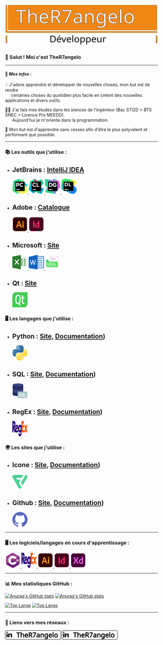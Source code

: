 <img src="https://github.com/TheR7angelo/TheR7angelo/blob/master/assets/img/banniere.svg" alt="Logo">

<br/>

### 👋 Salut ! Moi c'est TheR7angelo

***

#### 📄 ***Mes infos*** :
💡 J'adore apprendre et développer de nouvelles choses, mon but est de rendre   
&nbsp;&nbsp;&nbsp;&nbsp; certaines choses du quotidien plus facile en créent des nouvelles applications et divers outils.   

👨‍🎓 J'ai fais mes études dans les siences de l'ingénieur (Bac STI2D > BTS SNEC > Licence Pro MEEDD).    
&nbsp;&nbsp;&nbsp;&nbsp;&nbsp; Aujourd'hui je m'oriente dans la programmation.   

🌱 Mon but est d'apprendre sans cesses afin d'être le plus polyvalent et performant que possible.

***

### 📚 Les outils que j'utilise :
- JetBrains : [IntelliJ IDEA](https://www.jetbrains.com/idea/)
    -
    <!--- PyCharm --->
    <a href="https://www.jetbrains.com/pycharm/" title="PyCharm">
        <img alt="PyCharm" src="https://github.com/TheR7angelo/TheR7angelo/blob/master/assets/img/pycharm.svg" width="50" height="50">
    </a>
    <!--- Clion --->
    <a href="https://www.jetbrains.com/clion/" title="Clion">
        <img alt="RubyMine" src="https://github.com/TheR7angelo/TheR7angelo/blob/master/assets/img/clion.svg" width="50" height="50">
    </a>
    <!--- DataGrip --->
    <a href="https://www.jetbrains.com/datagrip/" title="DataGrip">
        <img alt="DataGrip" src="https://github.com/TheR7angelo/TheR7angelo/blob/master/assets/img/datagrip.svg" width="50" height="50">
    </a>
    <!--- Datalore --->
    <a href="https://datalore.jetbrains.com" title="Datalore">
        <img alt="Datalore" src="https://github.com/TheR7angelo/TheR7angelo/blob/master/assets/img/datalore.svg" width="50" height="50">
    </a>

- Adobe : [Catalogue](https://www.adobe.com/fr/products/catalog.html)
    -
    <!--- Illustrator --->
    <a href="https://www.adobe.com/fr/products/illustrator.html?gclid=CjwKCAjwoduRBhA4EiwACL5RP5pFuDJ2_cSnmwMUvmW6SNGvgaClISfFPv1766YxHquwCzOQByADzRoCBhcQAvD_BwE&mv=search&mv=search&sdid=KCJMVLF6&ef_id=CjwKCAjwoduRBhA4EiwACL5RP5pFuDJ2_cSnmwMUvmW6SNGvgaClISfFPv1766YxHquwCzOQByADzRoCBhcQAvD_BwE:G:s&s_kwcid=AL!3085!3!394518377028!e!!g!!illustrator!1478148655!58836721124" title="Illustrator">
        <img alt="Illustrator" src="https://github.com/TheR7angelo/TheR7angelo/blob/master/assets/img/illustrator.svg" width="50" height="50">
    </a>
    <!--- Indesign --->
    <a href="https://www.adobe.com/fr/products/indesign.html?gclid=CjwKCAjwoduRBhA4EiwACL5RP9FQxZh9_W4OadWRPXBbxfCpTE20fcVlXLnrWlXtHBBoxJNfBE97zBoC95EQAvD_BwE&mv=search&mv=search&sdid=LCDWTLJX&ef_id=CjwKCAjwoduRBhA4EiwACL5RP9FQxZh9_W4OadWRPXBbxfCpTE20fcVlXLnrWlXtHBBoxJNfBE97zBoC95EQAvD_BwE:G:s&s_kwcid=AL!3085!3!341217014074!e!!g!!indesign!1435912704!58952470471" title="Indesign">
        <img alt="Indesign" src="https://github.com/TheR7angelo/TheR7angelo/blob/master/assets/img/indesign.svg" width="50" height="50">
    </a>

- Microsoft : [Site](https://www.microsoft.com/fr-fr/microsoft-365?rtc=1)
    -
    <!--- Excel --->
    <a href="https://www.microsoft.com/fr-fr/microsoft-365/excel" title="Excel">
        <img alt="Excel" src="https://github.com/TheR7angelo/TheR7angelo/blob/master/assets/img/excel.svg" width="50" height="50">
    </a>
    <!--- Word --->
    <a href="https://www.microsoft.com/fr-fr/microsoft-365/word" title="Word">
        <img alt="Word" src="https://github.com/TheR7angelo/TheR7angelo/blob/master/assets/img/word.svg" width="50" height="50">
    </a>
    <!--- VBA --->
    <a href="https://docs.microsoft.com/fr-fr/office/vba/api/overview/" title="VBA">
        <img alt="VBA" src="https://github.com/TheR7angelo/TheR7angelo/blob/master/assets/img/vba.svg" width="50" height="50">
    </a>

- Qt : [Site](https://www.qt.io/?hsLang=en)
    -
    <!--- Qt --->
    <a href="https://www.qt.io" title="Qt">
        <img alt="Qt" src="https://github.com/TheR7angelo/TheR7angelo/blob/master/assets/img/qt.svg" width="50" height="50">
    </a>

### 🖥 Les langages que j'utilise :
- Python : [Site](https://www.python.org/fr/), [Documentation](https://docs.python.org/3/))
    -
    <!--- Python --->
    <a href="https://www.python.org" title="Python">
        <img alt="Python" src="https://github.com/TheR7angelo/TheR7angelo/blob/master/assets/img/python.svg" width="50" height="50">
    </a>
- SQL : [Site](https://www.sql.org/), [Documentation](https://www.sql.org/docs/index.html))
    -
    <!--- SQL --->
    <a href="https://sql.sh" title="SQL">
        <img alt="SQL" src="https://github.com/TheR7angelo/TheR7angelo/blob/master/assets/img/sql.svg" width="50" height="50">
    </a>
- RegEx : [Site](https://www.regex101.com/), [Documentation](https://regex101.com/))
  -
  <!--- REGEX --->
  <a href="https://fr.wikipedia.org/wiki/Expression_régulière" title="REGEX">
      <img alt="REGEX" src="https://github.com/TheR7angelo/TheR7angelo/blob/master/assets/img/regex.svg" width="50" height="50">
  </a>

### 🌍 Les sites que j'utilise :
- Icone : [Site](https://www.pexels.com/fr/), [Documentation](https://www.pexels.com/fr/documentation/))
  -
  <!--- Flaticon --->
  <a href="https://www.adobe.com/fr/products/premiere.html" title="Flaticon Pro">
      <img alt="Flaticon" src="https://github.com/TheR7angelo/TheR7angelo/blob/master/assets/img/flaticon.svg" width="50" height="50">
  </a>

- Github : [Site](https://github.com/TheR7angelo), [Documentation](https://help.github.com/fr/github-basics/getting-started-with-github/))
  -
  <!--- GitHub --->
  <a href="https://github.com/TheR7angelo" title="GitHub">
      <img alt="GitHub" src="https://github.com/TheR7angelo/TheR7angelo/blob/master/assets/img/github.svg" width="50" height="50">
  </a>

***

### 🖥 Les logiciels/langages en cours d'apprentissage :

<!--- C# --->
<a href="https://docs.microsoft.com/fr-fr/dotnet/csharp/tour-of-csharp" title="C#">
    <img alt="C#" src="https://github.com/TheR7angelo/TheR7angelo/blob/master/assets/img/C%23.svg" width="50" height="50">

<!--- REGEX --->
<a href="https://fr.wikipedia.org/wiki/Expression_régulière" title="REGEX">
    <img alt="REGEX" src="https://github.com/TheR7angelo/TheR7angelo/blob/master/assets/img/regex.svg" width="50" height="50">
</a>

<!--- Illustrator --->
<a href="https://www.adobe.com/fr/products/illustrator.html?gclid=CjwKCAjwoduRBhA4EiwACL5RP5pFuDJ2_cSnmwMUvmW6SNGvgaClISfFPv1766YxHquwCzOQByADzRoCBhcQAvD_BwE&mv=search&mv=search&sdid=KCJMVLF6&ef_id=CjwKCAjwoduRBhA4EiwACL5RP5pFuDJ2_cSnmwMUvmW6SNGvgaClISfFPv1766YxHquwCzOQByADzRoCBhcQAvD_BwE:G:s&s_kwcid=AL!3085!3!394518377028!e!!g!!illustrator!1478148655!58836721124" title="Illustrator">
    <img alt="Illustrator" src="https://github.com/TheR7angelo/TheR7angelo/blob/master/assets/img/illustrator.svg" width="50" height="50">
</a>

<!--- Indesign --->
<a href="https://www.adobe.com/fr/products/indesign.html?gclid=CjwKCAjwoduRBhA4EiwACL5RP9FQxZh9_W4OadWRPXBbxfCpTE20fcVlXLnrWlXtHBBoxJNfBE97zBoC95EQAvD_BwE&mv=search&mv=search&sdid=LCDWTLJX&ef_id=CjwKCAjwoduRBhA4EiwACL5RP9FQxZh9_W4OadWRPXBbxfCpTE20fcVlXLnrWlXtHBBoxJNfBE97zBoC95EQAvD_BwE:G:s&s_kwcid=AL!3085!3!341217014074!e!!g!!indesign!1435912704!58952470471" title="Indesign">
    <img alt="Indesign" src="https://github.com/TheR7angelo/TheR7angelo/blob/master/assets/img/indesign.svg" width="50" height="50">
</a>

<!--- Adobe XD --->
<a href="https://www.adobe.com/fr/products/xd.html" title="Adobe XD">
    <img alt="AdobeXD" src="https://github.com/TheR7angelo/TheR7angelo/blob/master/assets/img/xd.svg" width="50" height="50">
</a>


***

### 📊 Mes statistiques GitHub :

[![Anurag's GitHub stats](https://github-readme-stats.vercel.app/api?username=TheR7angelo&theme=onedark&count_private=true)](https://github.com/anuraghazra/github-readme-stats#gh-dark-mode-only)
[![Anurag's GitHub stats](https://github-readme-stats.vercel.app/api?username=TheR7angelo&count_private=true)](https://github.com/anuraghazra/github-readme-stats#gh-light-mode-only)

[![Top Langs](https://github-readme-stats.vercel.app/api/top-langs/?username=TheR7angelo&layout=compact&theme=onedark&count_private=true)](https://github.com/anuraghazra/github-readme-stats#gh-dark-mode-only)
[![Top Langs](https://github-readme-stats.vercel.app/api/top-langs/?username=TheR7angelo&layout=compact&count_private=true)](https://github.com/anuraghazra/github-readme-stats#gh-light-mode-only)

***

### 📱 Liens vers mes réseaux :


<!--- LinkedIn --->
<a href="https://www.linkedin.com/in/raphaël-barrento-antunes-a3529017a/#gh-dark-mode-only" title="LinkedIn">
    <img alt="LinkedIn" src="https://github.com/TheR7angelo/TheR7angelo/blob/master/assets/img/linkedin_light.svg" height="30">
</a>
<!--- LinkedIn --->
<a href="https://www.linkedin.com/in/raphaël-barrento-antunes-a3529017a/#gh-light-mode-only" title="LinkedIn">
    <img alt="LinkedIn" src="https://github.com/TheR7angelo/TheR7angelo/blob/master/assets/img/linkedin_light.svg" height="30">
</a>
